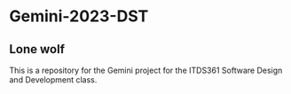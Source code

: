 # Gemini-2023-DST
## Lone wolf
This is a repository for the Gemini project for the ITDS361 Software Design and Development class.
